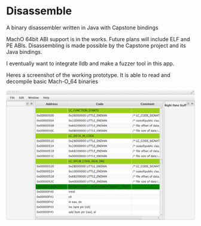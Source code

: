 # Disassemble
A binary disassembler written in Java with Capstone bindings  

MachO 64bit ABI support is in the works. Future plans will include ELF and PE ABIs. Disassembling is made possible by the Capstone project and its Java bindings.

I eventually want to integrate lldb and make a fuzzer tool in this app.

Heres a screenshot of the working prototype. It is able to read and decompile basic Mach-O_64 binaries

![alt text](GUI_PROTO.png "Logo Title Text 1")

